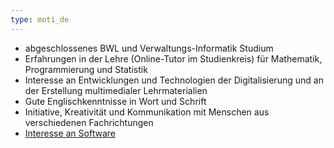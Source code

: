```yaml
---
type: moti_de
---
```


- abgeschlossenes BWL und Verwaltungs-Informatik Studium
- Erfahrungen in der Lehre (Online-Tutor im Studienkreis) für Mathematik, Programmierung und Statistik
- Interesse an Entwicklungen und Technologien der Digitalisierung und an der Erstellung multimedialer Lehrmaterialien
- Gute Englischkenntnisse in Wort und Schrift
- Initiative, Kreativität und Kommunikation mit Menschen aus verschiedenen Fachrichtungen
- [Interesse an Software](https://stackexchange.com/users/1886776/timo?tab=activity)